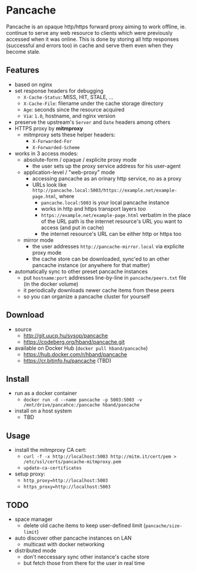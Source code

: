 # Pancache

Pancache is an opaque http/https forward proxy aiming to work offline,
ie. continue to serve any web resource to clients which were previously accessed when it was online.
This is done by storing all http responses (successful and errors too) in cache and serve them even when they become stale.

## Features

- based on nginx
- set response headers for debugging
  - `X-Cache-Status`: MISS, HIT, STALE, ...
  - `X-Cache-File`: filename under the cache storage directory
  - `Age`: seconds since the resource acquired
  - `Via`: `1.0`, hostname, and nginx version
- preserve the upstream's `Server` and `Date` headers among others
- HTTPS proxy by **mitmproxy**
  - mitmproxy sets these helper headers:
    - `X-Forwarded-For`
    - `X-Forwarded-Scheme`
- works in 3 access modes:
  - absolute-form / opaque / explicite proxy mode
    - the user sets up the proxy service address for his user-agent
  - application-level / "web-proxy" mode
    - accessing pancache as an orinary http service, no as a proxy
    - URLs look like `http://pancache.local:5003/https://example.net/example-page.html`, where
      - `pancache.local:5003` is your local pancache instance
      - works in http and https transport layers too
      - `https://example.net/example-page.html` verbatim in the place of the URL path is the internet resource's URL you want to access (and put in cache)
      - the internet resource's URL can be either http or https too
  - mirror mode
    - the user addresses `http://pancache-mirror.local` via explicite proxy mode
    - the cache store can be downloaded, sync'ed to an other pancache instance (or anywhere for that matter)
- automatically sync to other preset pancache instances
  - put `hostname:port` addresses line-by-line in `pancache/peers.txt` file (in the docker volume)
  - it periodically downloads newer cache items from these peers
  - so you can organize a pancache cluster for yourself

## Download

- source
  - http://git.uucp.hu/sysop/pancache
  - https://codeberg.org/hband/pancache.git
- available on Docker Hub (`docker pull hband/pancache`)
  - https://hub.docker.com/r/hband/pancache
  - https://cr.bitinfo.hu/pancache (TBD)

## Install

- run as a docker container
  - `docker run -d --name pancache -p 5003:5003 -v /mnt/drive/pancahce:/pancache hband/pancache`
- install on a host system
  - TBD

## Usage

- install the mitmproxy CA cert:
  - `curl -f -x http://localhost:5003 http://mitm.it/cert/pem > /etc/ssl/certs/pancache-mitmproxy.pem`
  - `update-ca-certificates`
- setup proxy:
  - `http_proxy=http://localhost:5003`
  - `https_proxy=http://localhost:5003`

## TODO

- space manager
  - delete old cache items to keep user-defined limit (`pancache/size-limit`)
- auto discover other pancache instances on LAN
  - multicast with docker networking
- distributed mode
  - don't neccessary sync other instance's cache store
  - but fetch those from there for the user in real time
